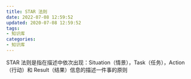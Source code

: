 ```yaml
---
title: STAR 法则
date: 2022-07-08 12:59:52
updated: 2020-07-08 12:59:52
tags:
- 知识库
categories: 
- 知识库
---
```


STAR 法则是指在描述中依次出现：Situation（情景），Task（任务），Action（行动）和 Result（结果）信息的描述一件事的原则
